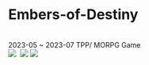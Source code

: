 # Embers-of-Destiny
</br>
2023-05 ~ 2023-07 TPP/ MORPG Game
</br>

<img src="https://github.com/opeak123/UNITY-RPG-Game-Scripts-Embers-of-Destiny/blob/main/Login.png?raw=true">

<img src="">
<img src="https://github.com/opeak123/UNITY-RPG-Game-Scripts-Embers-of-Destiny/blob/main/Golem%20Phase%203.png?raw=true">
<img src="https://github.com/opeak123/UNITY-RPG-Game-Scripts-Embers-of-Destiny/blob/main/item%20drop%20(4).png?raw=true">
<img src="">
<img src="">
<img src="">
